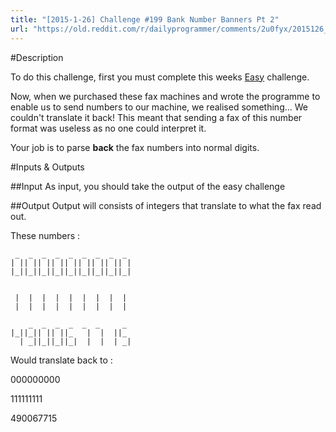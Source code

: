 ```yaml
---
title: "[2015-1-26] Challenge #199 Bank Number Banners Pt 2"
url: "https://old.reddit.com/r/dailyprogrammer/comments/2u0fyx/2015126_challenge_199_bank_number_banners_pt_2/"
---
```


#Description

To do this challenge, first you must complete this weeks [Easy](http://www.reddit.com/r/dailyprogrammer/comments/2tr6yn/2015126_challenge_199_bank_number_banners_pt_1/) challenge.

Now, when we purchased these fax machines and wrote the programme to enable us to send numbers to our machine, we realised something... We couldn't translate it back!
This meant that sending a fax of this number format was useless as no one could interpret it.

Your job is to parse **back** the fax numbers into normal digits.

#Inputs & Outputs

##Input
As input, you should take the output of the easy challenge

##Output
Output will consists of integers that translate to what the fax read out.

These numbers : 

	 _  _  _  _  _  _  _  _  _ 
	| || || || || || || || || |
	|_||_||_||_||_||_||_||_||_|


	 |  |  |  |  |  |  |  |  |
	 |  |  |  |  |  |  |  |  |

	    _  _  _  _  _  _     _ 
	|_||_|| || ||_   |  |  ||_ 
	  | _||_||_||_|  |  |  | _|

Would translate back to :

000000000

111111111

490067715
